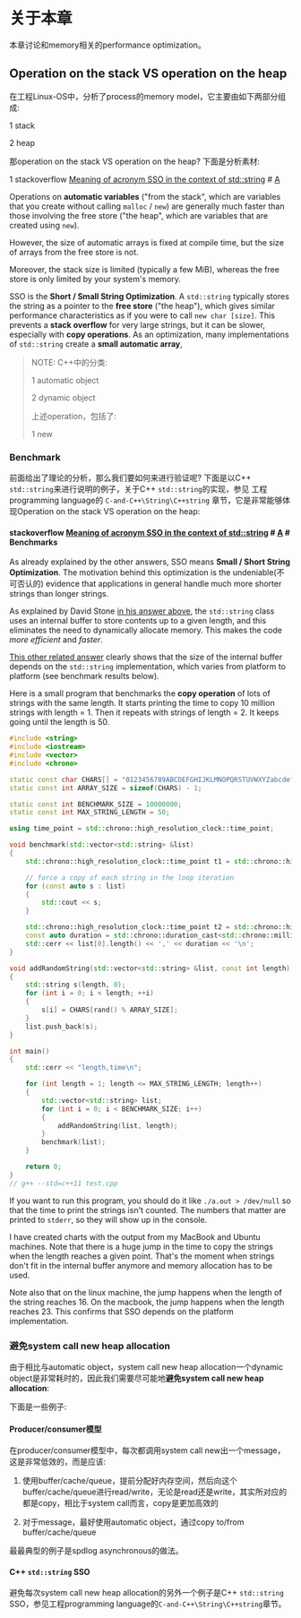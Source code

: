 # 关于本章

本章讨论和memory相关的performance optimization。



## Operation on the stack VS operation on the heap

在工程Linux-OS中，分析了process的memory model，它主要由如下两部分组成:

1 stack

2 heap

那operation on the stack VS operation on the heap? 下面是分析素材: 

1 stackoverflow [Meaning of acronym SSO in the context of std::string](https://stackoverflow.com/questions/10315041/meaning-of-acronym-sso-in-the-context-of-stdstring) # [A](https://stackoverflow.com/a/10319672)

Operations on **automatic variables** ("from the stack", which are variables that you create without calling `malloc` / `new`) are generally much faster than those involving the free store ("the heap", which are variables that are created using `new`). 

However, the size of automatic arrays is fixed at compile time, but the size of arrays from the free store is not. 

Moreover, the stack size is limited (typically a few MiB), whereas the free store is only limited by your system's memory.

SSO is the **Short / Small String Optimization**. A `std::string` typically stores the string as a pointer to the **free store** ("the heap"), which gives similar performance characteristics as if you were to call `new char [size]`. This prevents a **stack overflow** for very large strings, but it can be slower, especially with **copy operations**. As an optimization, many implementations of `std::string` create a **small automatic array**,

> NOTE: C++中的分类:
>
> 1 automatic object
>
> 2 dynamic object
>
> 上述operation，包括了:
>
> 1 new

### Benchmark

前面给出了理论的分析，那么我们要如何来进行验证呢? 下面是以C++ `std::string`来进行说明的例子，关于C++ `std::string`的实现，参见 工程programming language的 `C-and-C++\String\C++string` 章节，它是非常能够体现Operation on the stack VS operation on the heap: 

#### stackoverflow [Meaning of acronym SSO in the context of std::string](https://stackoverflow.com/questions/10315041/meaning-of-acronym-sso-in-the-context-of-stdstring) # [A](https://stackoverflow.com/a/51796541) # Benchmarks

As already explained by the other answers, SSO means **Small / Short String Optimization**. The motivation behind this optimization is the undeniable(不可否认的) evidence that applications in general handle much more shorter strings than longer strings.

As explained by David Stone [in his answer above](https://stackoverflow.com/a/10319672/4289700), the `std::string` class uses an internal buffer to store contents up to a given length, and this eliminates the need to dynamically allocate memory. This makes the code *more efficient* and *faster*.

[This other related answer](https://stackoverflow.com/a/28003328/4289700) clearly shows that the size of the internal buffer depends on the `std::string` implementation, which varies from platform to platform (see benchmark results below).



Here is a small program that benchmarks the **copy operation** of lots of strings with the same length. It starts printing the time to copy 10 million strings with length = 1. Then it repeats with strings of length = 2. It keeps going until the length is 50.

```cpp
#include <string>
#include <iostream>
#include <vector>
#include <chrono>

static const char CHARS[] = "0123456789ABCDEFGHIJKLMNOPQRSTUVWXYZabcdefghijklmnopqrstuvwxyz";
static const int ARRAY_SIZE = sizeof(CHARS) - 1;

static const int BENCHMARK_SIZE = 10000000;
static const int MAX_STRING_LENGTH = 50;

using time_point = std::chrono::high_resolution_clock::time_point;

void benchmark(std::vector<std::string> &list)
{
	std::chrono::high_resolution_clock::time_point t1 = std::chrono::high_resolution_clock::now();

	// force a copy of each string in the loop iteration
	for (const auto s : list)
	{
		std::cout << s;
	}

	std::chrono::high_resolution_clock::time_point t2 = std::chrono::high_resolution_clock::now();
	const auto duration = std::chrono::duration_cast<std::chrono::milliseconds>(t2 - t1).count();
	std::cerr << list[0].length() << ',' << duration << '\n';
}

void addRandomString(std::vector<std::string> &list, const int length)
{
	std::string s(length, 0);
	for (int i = 0; i < length; ++i)
	{
		s[i] = CHARS[rand() % ARRAY_SIZE];
	}
	list.push_back(s);
}

int main()
{
	std::cerr << "length,time\n";

	for (int length = 1; length <= MAX_STRING_LENGTH; length++)
	{
		std::vector<std::string> list;
		for (int i = 0; i < BENCHMARK_SIZE; i++)
		{
			addRandomString(list, length);
		}
		benchmark(list);
	}

	return 0;
}
// g++ --std=c++11 test.cpp
```

If you want to run this program, you should do it like `./a.out > /dev/null` so that the time to print the strings isn't counted. The numbers that matter are printed to `stderr`, so they will show up in the console.

I have created charts with the output from my MacBook and Ubuntu machines. Note that there is a huge jump in the time to copy the strings when the length reaches a given point. That's the moment when strings don't fit in the internal buffer anymore and memory allocation has to be used.

Note also that on the linux machine, the jump happens when the length of the string reaches 16. On the macbook, the jump happens when the length reaches 23. This confirms that SSO depends on the platform implementation.

### 避免system call new heap allocation

由于相比与automatic object，system call new heap allocation一个dynamic object是非常耗时的，因此我们需要尽可能地**避免system call new heap allocation**: 

下面是一些例子: 

#### Producer/consumer模型

在producer/consumer模型中，每次都调用system call new出一个message，这是非常低效的，而是应该:

1) 使用buffer/cache/queue，提前分配好内存空间，然后向这个buffer/cache/queue进行read/write，无论是read还是write，其实所对应的都是copy，相比于system call而言，copy是更加高效的

2) 对于message，最好使用automatic object，通过copy to/from buffer/cache/queue 

最最典型的例子是spdlog asynchronous的做法。

#### C++ `std::string` SSO

避免每次system call new heap allocation的另外一个例子是C++ `std::string` SSO，参见工程programming language的`C-and-C++\String\C++string`章节。



